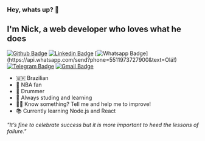 ### Hey, whats up? 👋

## I'm Nick, a web developer who loves what he does

[![Github Badge](https://img.shields.io/badge/-Github-000?style=for-the-badge&logo=Github&logoColor=white&link=https://github.com/NickSant)](https://github.com/NickSant)
[![Linkedin Badge](https://img.shields.io/badge/-LinkedIn-blue?style=for-the-badge&logo=Linkedin&logoColor=white&link=https://www.linkedin.com/in/nicolas-santos17/)](https://www.linkedin.com/in/nicolas-santos17/)
[![Whatsapp Badge](https://img.shields.io/badge/-Whatsapp-4CA143?style=for-the-badge&labelColor=4CA143&logo=whatsapp&logoColor=white&link=https://api.whatsapp.com/send?phone=5511973727800&text=Olá!)](https://api.whatsapp.com/send?phone=5511973727900&text=Olá!)
[![Telegram Badge](https://img.shields.io/badge/-Telegram-1ca0f1?style=for-the-badge&labelColor=1ca0f1&logo=telegram&logoColor=white&link=https://t.me/NickSantss)](https://t.me/NickSantss)
[![Gmail Badge](https://img.shields.io/badge/-Gmail-c14438?style=for-the-badge&logo=Gmail&logoColor=white&link=mailto:nicolasalmeidasantos@gmail.com)](mailto:nicolasalmeidasantos@gmail.com)


- :brazil: Brazilian 
- :basketball: NBA fan
- :drum: Drummer
- :rocket: Always studing and learning
- :teacher: Know something? Tell me and help me to improve!
- :books: Currently learning Node.js and React

_"It’s fine to celebrate success but it is more important to heed the lessons of failure."_
